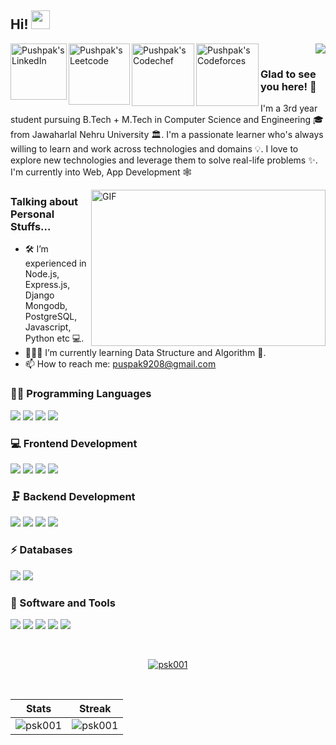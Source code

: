 
## Hi! <img src="https://raw.githubusercontent.com/iampavangandhi/iampavangandhi/master/gifs/Hi.gif" width="30px">

<a href="https://www.linkedin.com/in/pskprateek/">
  <img align="left" alt="Pushpak's LinkedIn" width="90px" src="https://img.shields.io/badge/LinkedIn-0077B5?logo=linkedin&logoColor=white" />
</a>

<a href="https://www.leetcode.com/pskpr">
  <img align="left" alt="Pushpak's Leetcode" width="98px" src="https://img.shields.io/badge/-LeetCode-FFA116?logo=LeetCode&logoColor=black" />
</a>

<a href="https://www.codechef.com/users/pskpr">
  <img align="left" alt="Pushpak's Codechef" width="100px" src="https://img.shields.io/badge/-CodeChef-5B4638?logo=CodeChef&logoColor=white" />
</a>

<a href="https://www.codeforces.com/users/pskpr">
  <img align="left" alt="Pushpak's Codeforces" width="100px" src="https://img.shields.io/badge/-Codeforces-111111?logo=Codeforces&logoColor=white" />
</a>



<div align="right">

![](https://visitor-badge.glitch.me/badge?page_id=psk001.psk001)

</div>

### Glad to see you here! 🤩
 
I'm a 3rd year student pursuing B.Tech + M.Tech in Computer Science and Engineering 🎓 from Jawaharlal Nehru University 🏛. I'm a passionate learner who's always willing to learn and work across technologies and domains 💡. I love to explore new technologies and leverage them to solve real-life problems ✨.  I'm currently into Web, App Development 🕸️ 

<img align="right" height="250" width="375" alt="GIF" src="https://miro.medium.com/proxy/1*mr7WXw8tgpMhqugKP2WhrA.gif" />

### Talking about Personal Stuffs...

- 🛠 I’m experienced in Node.js, Express.js, Django <br /> Mongodb, PostgreSQL, Javascript, Python etc 💻.
- 👨🏻‍💻 I’m currently learning Data Structure and Algorithm 🚀.
- 📫 How to reach me: puspak9208@gmail.com

### 👩‍💻 Programming Languages

<code><img src="https://img.shields.io/badge/C-00599C?style=for-the-badge&logo=c&logoColor=white" /></code>
<code><img src="https://img.shields.io/badge/C%2B%2B-00599C?style=for-the-badge&logo=c%2B%2B&logoColor=white" /></code>
<code><img src="https://img.shields.io/badge/JavaScript-323330?style=for-the-badge&logo=javascript&logoColor=F7DF1E" /></code>
<code><img src="https://img.shields.io/badge/Python-3776AB?style=for-the-badge&logo=python&logoColor=white" /></code>

### 💻 Frontend Development

<code><img src="https://img.shields.io/badge/html5-%23E34F26.svg?style=for-the-badge&logo=html5&logoColor=white" /></code>
<code><img src="https://img.shields.io/badge/css3-%231572B6.svg?style=for-the-badge&logo=css3&logoColor=white" /></code>
<code><img src="https://img.shields.io/badge/Bootstrap-563D7C?style=for-the-badge&logo=bootstrap&logoColor=white" /></code>
<code><img src="https://img.shields.io/badge/Qt-%23217346.svg?style=for-the-badge&logo=Qt&logoColor=white" /></code>

### 🗜 Backend Development

<code><img src="https://img.shields.io/badge/Node.js-43853D?style=for-the-badge&logo=node-dot-js&logoColor=white" /></code>
<code><img src="https://img.shields.io/badge/Express.js-000000?style=for-the-badge&logo=express&logoColor=white" /></code>
<code><img src="https://img.shields.io/badge/Flask-000000?style=for-the-badge&logo=flask&logoColor=white" /></code>
<code><img src="https://img.shields.io/badge/Django-000000?style=for-the-badge&logo=django&logoColor=green" /></code>

### ⚡ Databases
<code><img src="https://img.shields.io/badge/PostgreSQL-00000F?style=for-the-badge&logo=postgresql&logoColor=white" /></code>
<code><img src="https://img.shields.io/badge/MongoDB-4EA94B?style=for-the-badge&logo=mongodb&logoColor=white" /></code>

### 🚀 Software and Tools

<code><img src="https://img.shields.io/badge/Postman-FF6C37?style=for-the-badge&logo=Postman&logoColor=white" /></code>
<code><img src="https://img.shields.io/badge/npm-CB3837?style=for-the-badge&logo=npm&logoColor=white" /></code>
<code><img src="https://img.shields.io/badge/Git-F05032?style=for-the-badge&logo=git&logoColor=white" /></code>
<code><img src="https://img.shields.io/badge/Canva-%2300C4CC.svg?style=for-the-badge&logo=Canva&logoColor=white" /></code>
<code><img src="https://img.shields.io/badge/figma-%23F24E1E.svg?style=for-the-badge&logo=figma&logoColor=white" /></code>

<br/>

<p align="center"> <a href="https://github.com/ryo-ma/github-profile-trophy"><img src="https://github-profile-trophy.vercel.app/?username=psk001" alt="psk001" /></a> </p>

<br/>

Stats | Streak |
--- | --- |
<img align="center" src="https://github-readme-stats.vercel.app/api?username=psk001&show_icons=true&locale=en" alt="psk001" /> | <img align="center" src="https://github-readme-streak-stats.herokuapp.com/?user=psk001&" alt="psk001" /> | 

<div align="center">
  
</div>
